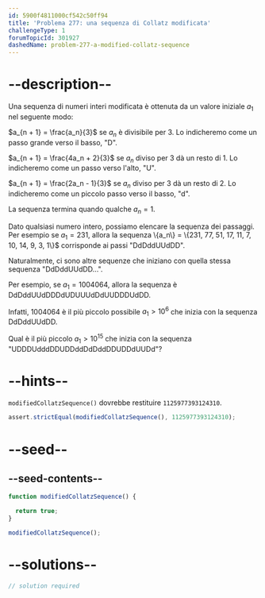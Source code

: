 ```yaml
---
id: 5900f4811000cf542c50ff94
title: 'Problema 277: una sequenza di Collatz modificata'
challengeType: 1
forumTopicId: 301927
dashedName: problem-277-a-modified-collatz-sequence
---
```


# --description--

Una sequenza di numeri interi modificata è ottenuta da un valore iniziale $a_1$ nel seguente modo:

$a_{n + 1} = \frac{a_n}{3}$ se $a_n$ è divisibile per 3. Lo indicheremo come un passo grande verso il basso, "D".

$a_{n + 1} = \frac{4a_n + 2}{3}$ se $a_n$ diviso per 3 dà un resto di 1. Lo indicheremo come un passo verso l'alto, "U".

$a_{n + 1} = \frac{2a_n - 1}{3}$ se $a_n$ diviso per 3 dà un resto di 2. Lo indicheremo come un piccolo passo verso il basso, "d".

La sequenza termina quando qualche $a_n = 1$.

Dato qualsiasi numero intero, possiamo elencare la sequenza dei passaggi. Per esempio se $a_1 = 231$, allora la sequenza \\{a_n\\} = \\{231, 77, 51, 17, 11, 7, 10, 14, 9, 3, 1\\}$ corrisponde ai passi "DdDddUUdDD".

Naturalmente, ci sono altre sequenze che iniziano con quella stessa sequenza "DdDddUUdDD...".

Per esempio, se $a_1 = 1004064$, allora la sequenza è DdDddUUdDDDdUDUUUdDdUUDDDUdDD.

Infatti, 1004064 è il più piccolo possibile $a_1 > {10}^6$ che inizia con la sequenza DdDddUUdDD.

Qual è il più piccolo $a_1 > {10}^{15}$ che inizia con la sequenza "UDDDUdddDDUDDddDdDddDDUDDdUUDd"?

# --hints--

`modifiedCollatzSequence()` dovrebbe restituire `1125977393124310`.

```js
assert.strictEqual(modifiedCollatzSequence(), 1125977393124310);
```

# --seed--

## --seed-contents--

```js
function modifiedCollatzSequence() {

  return true;
}

modifiedCollatzSequence();
```

# --solutions--

```js
// solution required
```

